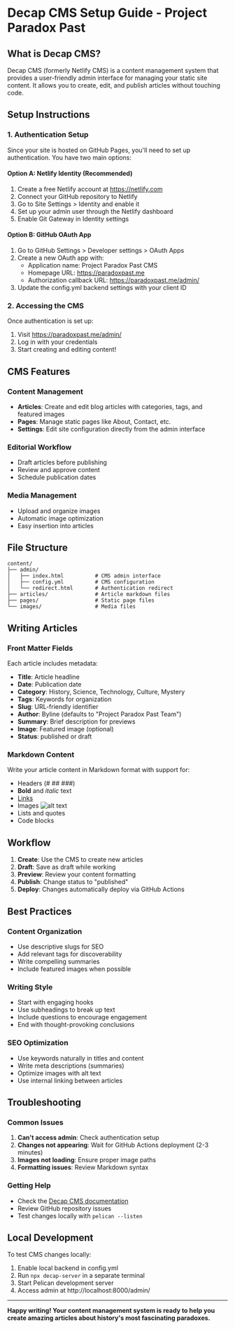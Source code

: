 # Decap CMS Setup Guide - Project Paradox Past

## What is Decap CMS?

Decap CMS (formerly Netlify CMS) is a content management system that provides a user-friendly admin interface for managing your static site content. It allows you to create, edit, and publish articles without touching code.

## Setup Instructions

### 1. Authentication Setup

Since your site is hosted on GitHub Pages, you'll need to set up authentication. You have two main options:

#### Option A: Netlify Identity (Recommended)
1. Create a free Netlify account at https://netlify.com
2. Connect your GitHub repository to Netlify
3. Go to Site Settings > Identity and enable it
4. Set up your admin user through the Netlify dashboard
5. Enable Git Gateway in Identity settings

#### Option B: GitHub OAuth App
1. Go to GitHub Settings > Developer settings > OAuth Apps
2. Create a new OAuth app with:
   - Application name: Project Paradox Past CMS
   - Homepage URL: https://paradoxpast.me
   - Authorization callback URL: https://paradoxpast.me/admin/
3. Update the config.yml backend settings with your client ID

### 2. Accessing the CMS

Once authentication is set up:
1. Visit https://paradoxpast.me/admin/
2. Log in with your credentials
3. Start creating and editing content!

## CMS Features

### Content Management
- **Articles**: Create and edit blog articles with categories, tags, and featured images
- **Pages**: Manage static pages like About, Contact, etc.
- **Settings**: Edit site configuration directly from the admin interface

### Editorial Workflow
- Draft articles before publishing
- Review and approve content
- Schedule publication dates

### Media Management
- Upload and organize images
- Automatic image optimization
- Easy insertion into articles

## File Structure

```
content/
├── admin/
│   ├── index.html          # CMS admin interface
│   ├── config.yml          # CMS configuration
│   └── redirect.html       # Authentication redirect
├── articles/               # Article markdown files
├── pages/                  # Static page files
└── images/                 # Media files
```

## Writing Articles

### Front Matter Fields
Each article includes metadata:
- **Title**: Article headline
- **Date**: Publication date
- **Category**: History, Science, Technology, Culture, Mystery
- **Tags**: Keywords for organization
- **Slug**: URL-friendly identifier
- **Author**: Byline (defaults to "Project Paradox Past Team")
- **Summary**: Brief description for previews
- **Image**: Featured image (optional)
- **Status**: published or draft

### Markdown Content
Write your article content in Markdown format with support for:
- Headers (# ## ###)
- **Bold** and *italic* text
- [Links](https://example.com)
- Images ![alt text](image-url)
- Lists and quotes
- Code blocks

## Workflow

1. **Create**: Use the CMS to create new articles
2. **Draft**: Save as draft while working
3. **Preview**: Review your content formatting
4. **Publish**: Change status to "published"
5. **Deploy**: Changes automatically deploy via GitHub Actions

## Best Practices

### Content Organization
- Use descriptive slugs for SEO
- Add relevant tags for discoverability
- Write compelling summaries
- Include featured images when possible

### Writing Style
- Start with engaging hooks
- Use subheadings to break up text
- Include questions to encourage engagement
- End with thought-provoking conclusions

### SEO Optimization
- Use keywords naturally in titles and content
- Write meta descriptions (summaries)
- Optimize images with alt text
- Use internal linking between articles

## Troubleshooting

### Common Issues
1. **Can't access admin**: Check authentication setup
2. **Changes not appearing**: Wait for GitHub Actions deployment (2-3 minutes)
3. **Images not loading**: Ensure proper image paths
4. **Formatting issues**: Review Markdown syntax

### Getting Help
- Check the [Decap CMS documentation](https://decapcms.org/docs/)
- Review GitHub repository issues
- Test changes locally with `pelican --listen`

## Local Development

To test CMS changes locally:
1. Enable local backend in config.yml
2. Run `npx decap-server` in a separate terminal
3. Start Pelican development server
4. Access admin at http://localhost:8000/admin/

---

**Happy writing! Your content management system is ready to help you create amazing articles about history's most fascinating paradoxes.**
